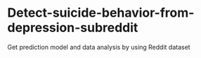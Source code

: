 # Detect-suicide-behavior-from-depression-subreddit
Get prediction model and data analysis by using Reddit dataset
